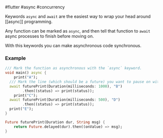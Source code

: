 #flutter #async #concurrency 

Keywords `async` and `await` are the easiest way to wrap your head around [[async]] programming.

Any function can be marked as `async`, and then tell that function to `await` async processes to finish before moving on.

With this keywords you can make asynchronous code synchronous.

### Example
```dart
/// Mark the function as asynchronous with the `async` keyword.
void main() async {
	print("A");
  /// Mark the line (which should be a future) you want to pause on with `await`.
  await futurePrint(Duration(milliseconds: 1000), "B")
		.then((status) => print(status));
	print("C");
  await futurePrint(Duration(milliseconds: 500), "D")
		.then((status) => print(status));
  print("E");
}

Future futurePrint(Duration dur, String msg) {
	return Future.delayed(dur).then((onValue) => msg);
}
```
